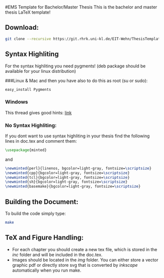 #EMS Template for Bachelor/Master Thesis
This is the bachelor and master thesis LaTeX template!

## Download:

``` bash
git clone --recursive https://git.rhrk.uni-kl.de/EIT-Wehn/ThesisTemplate.git
```

## Syntax Highliting

For the syntax highliting you need pygments!
(deb package should be available for your linux distribution)

###Linux & Mac
and then you have also to do this as root (su or sudo):

```bash
easy_install Pygments 
```
### Windows
This thread gives good hints: [link](http://tex.stackexchange.com/questions/23458/how-to-install-syntax-highlight-package-minted-on-windows-7)

### No Syntax Highliting:
If you dont want to use syntax highliting in your thesis find the following lines in doc.tex and comment them:

``` latex
\usepackage{minted}
```
and

``` latex
\newminted{perl}{linenos, bgcolor=light-gray, fontsize=\scriptsize}
\newminted{cpp}{bgcolor=light-gray, fontsize=\scriptsize}
\newminted{tcl}{bgcolor=light-gray, fontsize=\scriptsize}
\newminted{sh}{bgcolor=light-gray, fontsize=\scriptsize}
\newminted{basemake}{bgcolor=light-gray, fontsize=\scriptsize}
```


## Building the Document:
To build the code simply type:

```bash
make
```

## TeX and Figure Handling:
- For each chapter you should create a new tex file, which is stored in the _inc_ folder and will be included in the doc.tex.
- Images should be located in the _img_ folder. You can either store a vector graphic pdf or directly store svg that is converted by *inkscape* automatically when you run make.

